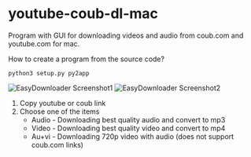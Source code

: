 # youtube-coub-dl-mac
Program with GUI for downloading videos and audio from coub.com and youtube.com for mac.

How to create a program from the source code?

`python3 setup.py py2app`

![EasyDownloader Screenshot1](https://github.com/steam3d/youtube-coub-dl-mac/blob/master/ReadmeMedia/1.jpg)
![EasyDownloader Screenshot2](https://github.com/steam3d/youtube-coub-dl-mac/blob/master/ReadmeMedia/2.jpg)

1. Copy youtube or coub link
2. Choose one of the items
	* Audio - Downloading best quality audio and convert to mp3
	* Video - Downloading best quality video and convert to mp4
	* Au+vi - Downloading 720p video with audio (does not support coub.com links)
